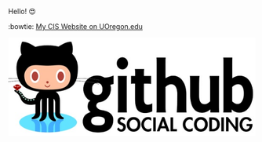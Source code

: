 Hello! :heart_eyes:

:bowtie: [My CIS Website on UOregon.edu](http://pages.uoregon.edu/graysonl/111/)
 
![github social coding logo](images/github-image.png)

